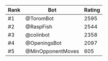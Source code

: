 Rank|Bot|Rating
---|---|---
#1|@ToromBot|2595
#2|@RaspFish|2544
#3|@colinbot|2358
#4|@OpeningsBot|2097
#5|@MinOpponentMoves|605
